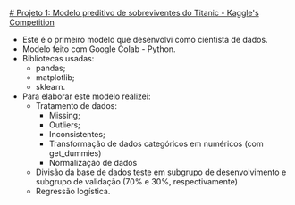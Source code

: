 [# Projeto 1: Modelo preditivo de sobreviventes do Titanic - Kaggle's Competition](https://github.com/camdsDS/Cesar_Portfolio/blob/main/Titanic_from_Kaggle_Logistic_regression.ipynb)

* Este é o primeiro modelo que desenvolvi como cientista de dados.
* Modelo feito com Google Colab - Python.
* Bibliotecas usadas:
	* pandas;
	* matplotlib;
	* sklearn.
* Para elaborar este modelo realizei:
	* Tratamento de dados:
		*  Missing;
		* Outliers;
		* Inconsistentes;
		* Transformação de dados categóricos em numéricos (com get_dummies)
		* Normalização de dados
	* Divisão da base de dados teste em subgrupo de desenvolvimento e subgrupo de validação (70% e 30%, respectivamente)
	* Regressão logística.
